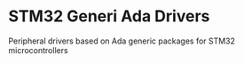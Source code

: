 # STM32 Generi  Ada Drivers

Peripheral drivers based on Ada generic packages for STM32 microcontrollers
